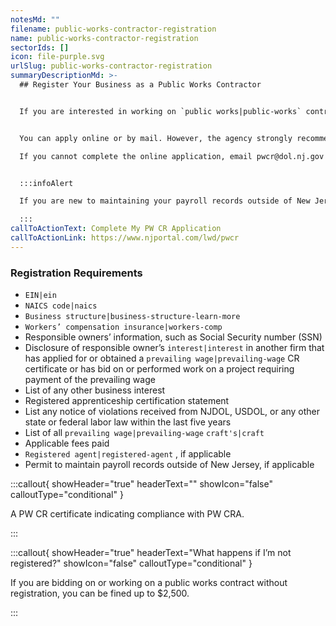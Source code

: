 ```yaml
---
notesMd: ""
filename: public-works-contractor-registration
name: public-works-contractor-registration
sectorIds: []
icon: file-purple.svg
urlSlug: public-works-contractor-registration
summaryDescriptionMd: >-
  ## Register Your Business as a Public Works Contractor


  If you are interested in working on `public works|public-works` contracts, you must register with the Division of Wage and Hour Compliance within the NJ Department of Labor and Workforce Development (NJ DOL). The Public Works Contractor Registration Act (PW CRA) requires registration.


  You can apply online or by mail. However, the agency strongly recommends online applications. Effective August 15, 2024, applications will only be accepted online. If

  If you cannot complete the online application, email pwcr@dol.nj.gov to notify the Public Works Contractor Registration (PW CR) section.


  :::infoAlert

  If you are new to maintaining your payroll records outside of New Jersey, then you must submit the [MW-42 (R-6-13](https://www.nj.gov/labor/wageandhour/assets/PDFs/mw-42-payroll.pdf) form. This form will be e-mailed to you after you register.

  :::
callToActionText: Complete My PW CR Application
callToActionLink: https://www.njportal.com/lwd/pwcr
---
```

### Registration Requirements

*  `EIN|ein` 
*  `NAICS code|naics` 
*  `Business structure|business-structure-learn-more` 
*  `Workers’ compensation insurance|workers-comp` 
* Responsible owners’ information, such as Social Security number (SSN)
* Disclosure of responsible owner’s `interest|interest` in another firm that has applied for or obtained a `prevailing wage|prevailing-wage` CR certificate or has bid on or performed work on a project requiring payment of the prevailing wage
* List of any other business interest
* Registered apprenticeship certification statement
* List any notice of violations received from NJDOL, USDOL, or any other state or federal labor law within the last five years
* List of all `prevailing wage|prevailing-wage` `craft's|craft` 
* Applicable fees paid
*  `Registered agent|registered-agent` , if applicable
* Permit to maintain payroll records outside of New Jersey, if applicable

:::callout{ showHeader="true" headerText="" showIcon="false" calloutType="conditional" }

A PW CR certificate indicating compliance with PW CRA.

:::

:::callout{ showHeader="true" headerText="What happens if I’m not registered?" showIcon="false" calloutType="conditional" }

If you are bidding on or working on a public works contract without registration, you can be fined up to $2,500.

:::